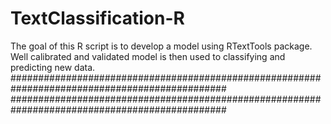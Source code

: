 # TextClassification-R
The goal of this R script is to develop a model using RTextTools package. Well calibrated and validated model is then used to 
classifying and predicting new data. 
###############################################################################################
###############################################################################################

